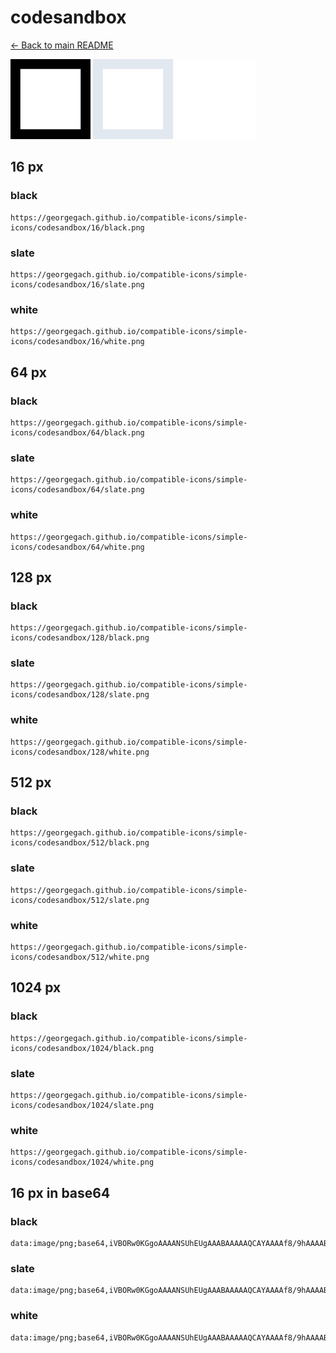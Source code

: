 # codesandbox

[← Back to main README](../../README.md)


<img src="./128/black.png" width="128" alt="codesandbox black icon" />
<img src="./128/slate.png" width="128" alt="codesandbox slate icon" />
<img src="./128/white.png" width="128" alt="codesandbox white icon" />

## 16 px

### black
```
https://georgegach.github.io/compatible-icons/simple-icons/codesandbox/16/black.png
```

### slate
```
https://georgegach.github.io/compatible-icons/simple-icons/codesandbox/16/slate.png
```

### white
```
https://georgegach.github.io/compatible-icons/simple-icons/codesandbox/16/white.png
```

## 64 px

### black
```
https://georgegach.github.io/compatible-icons/simple-icons/codesandbox/64/black.png
```

### slate
```
https://georgegach.github.io/compatible-icons/simple-icons/codesandbox/64/slate.png
```

### white
```
https://georgegach.github.io/compatible-icons/simple-icons/codesandbox/64/white.png
```

## 128 px

### black
```
https://georgegach.github.io/compatible-icons/simple-icons/codesandbox/128/black.png
```

### slate
```
https://georgegach.github.io/compatible-icons/simple-icons/codesandbox/128/slate.png
```

### white
```
https://georgegach.github.io/compatible-icons/simple-icons/codesandbox/128/white.png
```

## 512 px

### black
```
https://georgegach.github.io/compatible-icons/simple-icons/codesandbox/512/black.png
```

### slate
```
https://georgegach.github.io/compatible-icons/simple-icons/codesandbox/512/slate.png
```

### white
```
https://georgegach.github.io/compatible-icons/simple-icons/codesandbox/512/white.png
```

## 1024 px

### black
```
https://georgegach.github.io/compatible-icons/simple-icons/codesandbox/1024/black.png
```

### slate
```
https://georgegach.github.io/compatible-icons/simple-icons/codesandbox/1024/slate.png
```

### white
```
https://georgegach.github.io/compatible-icons/simple-icons/codesandbox/1024/white.png
```

## 16 px in base64

### black
```
data:image/png;base64,iVBORw0KGgoAAAANSUhEUgAAABAAAAAQCAYAAAAf8/9hAAAABmJLR0QA/wD/AP+gvaeTAAAASUlEQVQ4jWNkYGD4z0ABYIHSfxgYGJ6SqJePgYFBkAHqggdkWP6AgYHhPxMZGlHAqAGjBgwOA2CZiY+B9PzAx8DAwMDIQGF2BgBQRwjZ9X+BxAAAAABJRU5ErkJggg==
```

### slate
```
data:image/png;base64,iVBORw0KGgoAAAANSUhEUgAAABAAAAAQCAYAAAAf8/9hAAAABmJLR0QA/wD/AP+gvaeTAAAAYUlEQVQ4je2UIQ6AMBAE50g1oQ5Dwv9f1dA0qewDSBbRSswFg+i6EzOr9uyqTXxIADCzG6l4QBkrIoZ+qRz7dnoEubYkiIsHessUTME/BAH6MHJtyQOOMTHGRBREV/V4Ag/88BupLFOdqQAAAABJRU5ErkJggg==
```

### white
```
data:image/png;base64,iVBORw0KGgoAAAANSUhEUgAAABAAAAAQCAYAAAAf8/9hAAAABmJLR0QA/wD/AP+gvaeTAAAASUlEQVQ4je2TIQ7AMAzE3Kk40v7/uZL9YpILupGxtGSgJkHnIBdVFqjPvYEruQ3gxEHLflab6pEdftmCLfiH4I0pJnoIgLKacweTCR3Ew8jTdAAAAABJRU5ErkJggg==
```

